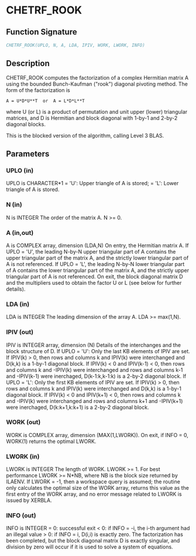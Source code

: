 # CHETRF_ROOK

## Function Signature

```fortran
CHETRF_ROOK(UPLO, N, A, LDA, IPIV, WORK, LWORK, INFO)
```

## Description


 CHETRF_ROOK computes the factorization of a complex Hermitian matrix A
 using the bounded Bunch-Kaufman ("rook") diagonal pivoting method.
 The form of the factorization is

    A = U*D*U**T  or  A = L*D*L**T

 where U (or L) is a product of permutation and unit upper (lower)
 triangular matrices, and D is Hermitian and block diagonal with
 1-by-1 and 2-by-2 diagonal blocks.

 This is the blocked version of the algorithm, calling Level 3 BLAS.

## Parameters

### UPLO (in)

UPLO is CHARACTER*1 = 'U': Upper triangle of A is stored; = 'L': Lower triangle of A is stored.

### N (in)

N is INTEGER The order of the matrix A. N >= 0.

### A (in,out)

A is COMPLEX array, dimension (LDA,N) On entry, the Hermitian matrix A. If UPLO = 'U', the leading N-by-N upper triangular part of A contains the upper triangular part of the matrix A, and the strictly lower triangular part of A is not referenced. If UPLO = 'L', the leading N-by-N lower triangular part of A contains the lower triangular part of the matrix A, and the strictly upper triangular part of A is not referenced. On exit, the block diagonal matrix D and the multipliers used to obtain the factor U or L (see below for further details).

### LDA (in)

LDA is INTEGER The leading dimension of the array A. LDA >= max(1,N).

### IPIV (out)

IPIV is INTEGER array, dimension (N) Details of the interchanges and the block structure of D. If UPLO = 'U': Only the last KB elements of IPIV are set. If IPIV(k) > 0, then rows and columns k and IPIV(k) were interchanged and D(k,k) is a 1-by-1 diagonal block. If IPIV(k) < 0 and IPIV(k-1) < 0, then rows and columns k and -IPIV(k) were interchanged and rows and columns k-1 and -IPIV(k-1) were inerchaged, D(k-1:k,k-1:k) is a 2-by-2 diagonal block. If UPLO = 'L': Only the first KB elements of IPIV are set. If IPIV(k) > 0, then rows and columns k and IPIV(k) were interchanged and D(k,k) is a 1-by-1 diagonal block. If IPIV(k) < 0 and IPIV(k+1) < 0, then rows and columns k and -IPIV(k) were interchanged and rows and columns k+1 and -IPIV(k+1) were inerchaged, D(k:k+1,k:k+1) is a 2-by-2 diagonal block.

### WORK (out)

WORK is COMPLEX array, dimension (MAX(1,LWORK)). On exit, if INFO = 0, WORK(1) returns the optimal LWORK.

### LWORK (in)

LWORK is INTEGER The length of WORK. LWORK >= 1. For best performance LWORK >= N*NB, where NB is the block size returned by ILAENV. If LWORK = -1, then a workspace query is assumed; the routine only calculates the optimal size of the WORK array, returns this value as the first entry of the WORK array, and no error message related to LWORK is issued by XERBLA.

### INFO (out)

INFO is INTEGER = 0: successful exit < 0: if INFO = -i, the i-th argument had an illegal value > 0: if INFO = i, D(i,i) is exactly zero. The factorization has been completed, but the block diagonal matrix D is exactly singular, and division by zero will occur if it is used to solve a system of equations.


